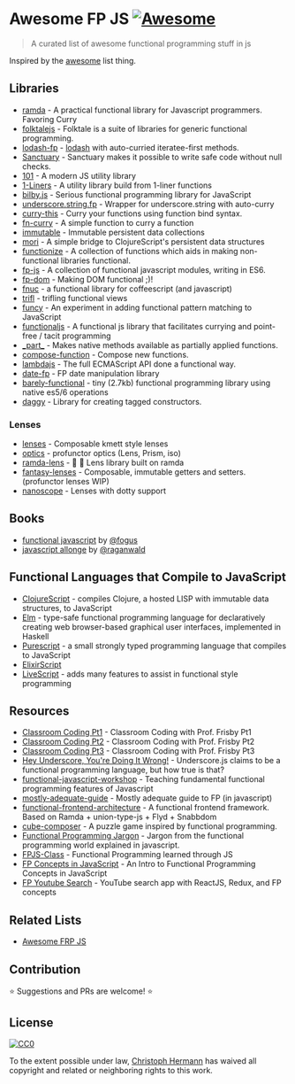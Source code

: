 # Awesome FP JS [![Awesome](https://cdn.rawgit.com/sindresorhus/awesome/d7305f38d29fed78fa85652e3a63e154dd8e8829/media/badge.svg)](https://github.com/sindresorhus/awesome)

> A curated list of awesome functional programming stuff in js

Inspired by the [awesome](https://github.com/sindresorhus/awesome) list thing.

## Libraries

* [ramda](https://github.com/ramda/ramda) - A practical functional library for Javascript programmers. Favoring Curry
* [folktalejs](http://folktalejs.org/) - Folktale is a suite of libraries for generic functional programming.
* [lodash-fp](https://github.com/lodash/lodash-fp) - [lodash](https://github.com/lodash/lodash) with auto-curried iteratee-first methods.
* [Sanctuary](https://github.com/plaid/sanctuary) - Sanctuary makes it possible to write safe code without null checks.
* [101](https://github.com/tjmehta/101) - A modern JS utility library
* [1-Liners](https://github.com/stoeffel/1-liners) - A utility library build from 1-liner functions
* [bilby.js](https://github.com/puffnfresh/bilby.js) - Serious functional programming library for JavaScript
* [underscore.string.fp](https://github.com/stoeffel/underscore.string.fp) - Wrapper for underscore.string with auto-curry
* [curry-this](https://github.com/stoeffel/curry-this) - Curry your functions using function bind syntax.
* [fn-curry](https://github.com/wilhelmson/fn-curry) - A simple function to curry a function
* [immutable](https://github.com/facebook/immutable-js) - Immutable persistent data collections
* [mori](https://github.com/swannodette/mori) - A simple bridge to ClojureScript's persistent data structures
* [functionize](https://github.com/paldepind/functionize) - A collection of functions which aids in making non-functional libraries functional.
* [fp-js](https://github.com/fp-js/) - A collection of functional javascript modules, writing in ES6.
* [fp-dom](https://github.com/fp-dom/) - Making DOM functional ;)!
* [fnuc](https://github.com/algesten/fnuc) - a functional library for coffeescript (and javascript)
* [trifl](https://github.com/algesten/trifl) - trifling functional views
* [funcy](https://github.com/bramstein/funcy) - An experiment in adding functional pattern matching to JavaScript
* [functionaljs](http://functionaljs.com) - A functional js library that facilitates currying and point-free / tacit programming
* [\_part\_](https://github.com/AutoSponge/_part_) - Makes native methods available as partially applied functions.
* [compose-function](https://github.com/stoeffel/compose-function) - Compose new functions.
* [lambdajs](https://github.com/loop-recur/lambdajs) - The full ECMAScript API done a functional way.
* [date-fp](http://github.com/cullophid/date-fp) - FP date manipulation library
* [barely-functional](https://github.com/cullophid/barely-functional) - tiny (2.7kb) functional programming library using native es5/6 operations
* [daggy](https://github.com/puffnfresh/daggy) - Library for creating tagged constructors.

### Lenses
* [lenses](https://github.com/DrBoolean/lenses) - Composable kmett style lenses
* [optics](https://github.com/flunc/optics) - profunctor optics (Lens, Prism, iso)
* [ramda-lens](https://github.com/ramda/ramda-lens) - :ram: :mag_right: Lens library built on ramda
* [fantasy-lenses](https://github.com/fantasyland/fantasy-lenses) - Composable, immutable getters and setters. (profunctor lenses WIP)
* [nanoscope](https://github.com/5outh/nanoscope) - Lenses with dotty support

## Books

* [functional javascript](http://shop.oreilly.com/product/0636920028857.do) by [@fogus](https://github.com/fogus)
* [javascript allonge](https://leanpub.com/javascript-allonge) by [@raganwald](https://github.com/raganwald)

## Functional Languages that Compile to JavaScript
+ [ClojureScript](https://github.com/clojure/clojurescript) - compiles Clojure, a hosted LISP with immutable data structures, to JavaScript
+ [Elm](http://elm-lang.org/) - type-safe functional programming language for declaratively creating web browser-based graphical user interfaces, implemented in Haskell
+ [Purescript](http://www.purescript.org/) - a small strongly typed programming language that compiles to JavaScript
+ [ElixirScript](https://github.com/bryanjos/elixirscript)
+ [LiveScript](livescript.net) - adds many features to assist in functional style programming

## Resources

* [Classroom Coding Pt1](https://www.youtube.com/watch?v=h_tkIpwbsxY) - Classroom Coding with Prof. Frisby Pt1
* [Classroom Coding Pt2](https://www.youtube.com/watch?v=oZ6C9h49bu8) - Classroom Coding with Prof. Frisby Pt2
* [Classroom Coding Pt3](https://www.youtube.com/watch?v=mMCgJA8HScA) - Classroom Coding with Prof. Frisby Pt3
* [Hey Underscore, You're Doing It Wrong!](https://www.youtube.com/watch?v=m3svKOdZijA) - Underscore.js claims to be a functional programming language, but how true is that?
* [functional-javascript-workshop](https://github.com/timoxley/functional-javascript-workshop) - Teaching fundamental functional programming features of Javascript
* [mostly-adequate-guide](https://github.com/DrBoolean/mostly-adequate-guide) - Mostly adequate guide to FP (in javascript)
* [functional-frontend-architecture](https://github.com/paldepind/functional-frontend-architecture) - A functional frontend framework. Based on Ramda + union-type-js + Flyd + Snabbdom
* [cube-composer](https://github.com/sharkdp/cube-composer) - A puzzle game inspired by functional programming.
* [Functional Programming Jargon](https://github.com/hemanth/functional-programming-jargon) - Jargon from the functional programming world explained in javascript.
* [FPJS-Class](https://github.com/loop-recur/FPJS-Class) - Functional Programming learned through JS
* [FP Concepts in JavaScript](https://medium.com/@collardeau/intro-to-functional-programming-concepts-in-javascript-b0650773139c) - An Intro to Functional Programming Concepts in JavaScript
* [FP Youtube Search](https://github.com/jaysoo/example-fp-youtube-search) - YouTube search app with ReactJS, Redux, and FP concepts

## Related Lists

* [Awesome FRP JS](https://github.com/stoeffel/awesome-frp-js)


## Contribution

:star: Suggestions and PRs are welcome! :star:

## License

[![CC0](http://i.creativecommons.org/p/zero/1.0/88x31.png)](http://creativecommons.org/publicdomain/zero/1.0/)

To the extent possible under law, [Christoph Hermann](http://stoeffel.github.io/) has waived all copyright and related or neighboring rights to this work.
